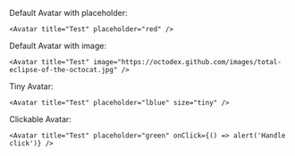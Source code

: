 Default Avatar with placeholder:

    <Avatar title="Test" placeholder="red" />

Default Avatar with image:

    <Avatar title="Test" image="https://octodex.github.com/images/total-eclipse-of-the-octocat.jpg" />

Tiny Avatar:

    <Avatar title="Test" placeholder="lblue" size="tiny" />

Clickable Avatar:

    <Avatar title="Test" placeholder="green" onClick={() => alert('Handle click')} />
